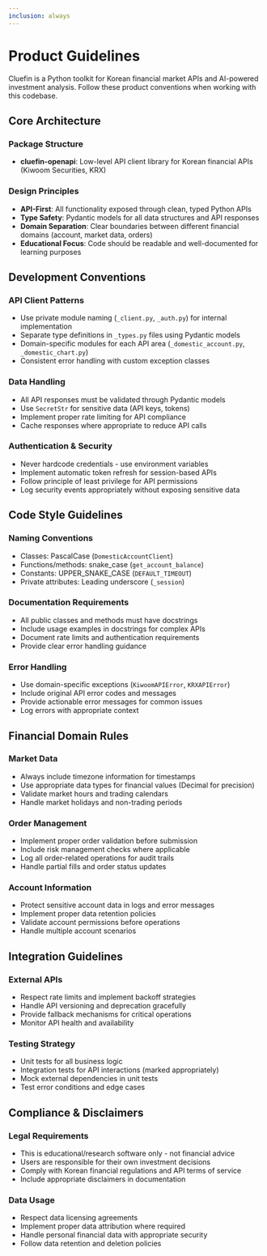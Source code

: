 ```yaml
---
inclusion: always
---
```


# Product Guidelines

Cluefin is a Python toolkit for Korean financial market APIs and AI-powered investment analysis. Follow these product conventions when working with this codebase.

## Core Architecture

### Package Structure
- **cluefin-openapi**: Low-level API client library for Korean financial APIs (Kiwoom Securities, KRX)

### Design Principles
- **API-First**: All functionality exposed through clean, typed Python APIs
- **Type Safety**: Pydantic models for all data structures and API responses
- **Domain Separation**: Clear boundaries between different financial domains (account, market data, orders)
- **Educational Focus**: Code should be readable and well-documented for learning purposes

## Development Conventions

### API Client Patterns
- Use private module naming (`_client.py`, `_auth.py`) for internal implementation
- Separate type definitions in `_types.py` files using Pydantic models
- Domain-specific modules for each API area (`_domestic_account.py`, `_domestic_chart.py`)
- Consistent error handling with custom exception classes

### Data Handling
- All API responses must be validated through Pydantic models
- Use `SecretStr` for sensitive data (API keys, tokens)
- Implement proper rate limiting for API compliance
- Cache responses where appropriate to reduce API calls

### Authentication & Security
- Never hardcode credentials - use environment variables
- Implement automatic token refresh for session-based APIs
- Follow principle of least privilege for API permissions
- Log security events appropriately without exposing sensitive data

## Code Style Guidelines

### Naming Conventions
- Classes: PascalCase (`DomesticAccountClient`)
- Functions/methods: snake_case (`get_account_balance`)
- Constants: UPPER_SNAKE_CASE (`DEFAULT_TIMEOUT`)
- Private attributes: Leading underscore (`_session`)

### Documentation Requirements
- All public classes and methods must have docstrings
- Include usage examples in docstrings for complex APIs
- Document rate limits and authentication requirements
- Provide clear error handling guidance

### Error Handling
- Use domain-specific exceptions (`KiwoomAPIError`, `KRXAPIError`)
- Include original API error codes and messages
- Provide actionable error messages for common issues
- Log errors with appropriate context

## Financial Domain Rules

### Market Data
- Always include timezone information for timestamps
- Use appropriate data types for financial values (Decimal for precision)
- Validate market hours and trading calendars
- Handle market holidays and non-trading periods

### Order Management
- Implement proper order validation before submission
- Include risk management checks where applicable
- Log all order-related operations for audit trails
- Handle partial fills and order status updates

### Account Information
- Protect sensitive account data in logs and error messages
- Implement proper data retention policies
- Validate account permissions before operations
- Handle multiple account scenarios

## Integration Guidelines

### External APIs
- Respect rate limits and implement backoff strategies
- Handle API versioning and deprecation gracefully
- Provide fallback mechanisms for critical operations
- Monitor API health and availability

### Testing Strategy
- Unit tests for all business logic
- Integration tests for API interactions (marked appropriately)
- Mock external dependencies in unit tests
- Test error conditions and edge cases

## Compliance & Disclaimers

### Legal Requirements
- This is educational/research software only - not financial advice
- Users are responsible for their own investment decisions
- Comply with Korean financial regulations and API terms of service
- Include appropriate disclaimers in documentation

### Data Usage
- Respect data licensing agreements
- Implement proper data attribution where required
- Handle personal financial data with appropriate security
- Follow data retention and deletion policies